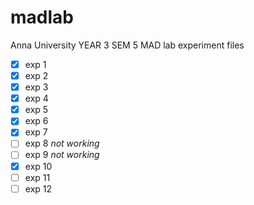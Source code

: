 # madlab
Anna University YEAR 3 SEM 5 MAD lab experiment files

- [x] exp 1
- [x] exp 2
- [x] exp 3
- [x] exp 4
- [x] exp 5
- [x] exp 6
- [x] exp 7
- [ ] exp 8 *not working*
- [ ] exp 9 *not working*
- [x] exp 10
- [ ] exp 11
- [ ] exp 12